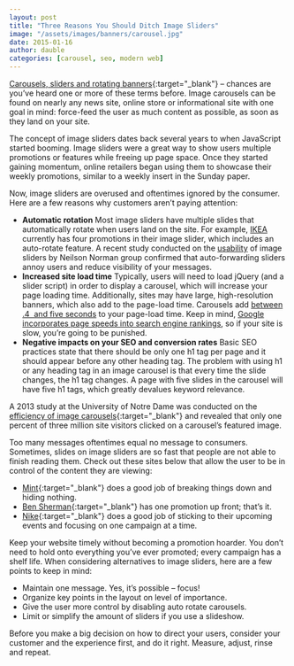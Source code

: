 ```yaml
---
layout: post
title: "Three Reasons You Should Ditch Image Sliders"
image: "/assets/images/banners/carousel.jpg"
date: 2015-01-16
author: dauble
categories: [carousel, seo, modern web]
---
```

[Carousels, sliders and rotating banners](http://ux.stackexchange.com/questions/13951/what-is-the-difference-between-a-slider-a-gallery-and-a-carousel){:target="_blank"} – chances are you’ve heard one or more of these terms before. Image carousels can be found on nearly any news site, online store or informational site with one goal in mind: force-feed the user as much content as possible, as soon as they land on your site.

The concept of image sliders dates back several years to when JavaScript started booming. Image sliders were a great way to show users multiple promotions or features while freeing up page space. Once they started gaining momentum, online retailers began using them to showcase their weekly promotions, similar to a weekly insert in the Sunday paper.

Now, image sliders are overused and oftentimes ignored by the consumer. Here are a few reasons why customers aren’t paying attention:

*   **Automatic rotation** Most image sliders have multiple slides that automatically rotate when users land on the site. For example, [IKEA](http://www.ikea.com/us/en/) currently has four promotions in their image slider, which includes an auto-rotate feature. A recent study conducted on the [usability](http://www.nngroup.com/articles/auto-forwarding/) of image sliders by Neilson Norman group confirmed that auto-forwarding sliders annoy users and reduce visibility of your messages.
*   **Increased site load time** Typically, users will need to load jQuery (and a slider script) in order to display a carousel, which will increase your page loading time. Additionally, sites may have large, high-resolution banners, which also add to the page-load time. Carousels add [between .4  and five seconds](http://chrislema.com/comparing-premium-sliders-for-wordpress-by-performance/) to your page-load time. Keep in mind, [Google incorporates page speeds into search engine rankings](http://www.lauradhamilton.com/5-quick-and-easy-seo-tips), so if your site is slow, you’re going to be punished.
*   **Negative impacts on your SEO and conversion rates** Basic SEO practices state that there should be only one h1 tag per page and it should appear before any other heading tag. The problem with using h1 or any heading tag in an image carousel is that every time the slide changes, the h1 tag changes. A page with five slides in the carousel will have five h1 tags, which greatly devalues keyword relevance.

​A 2013 study at the University of Notre Dame was conducted on the [efficiency of image carousels](http://weedygarden.net/2013/01/carousel-stats/){:target="_blank"} and revealed that only one percent of three million site visitors clicked on a carousel’s featured image.

Too many messages oftentimes equal no message to consumers. Sometimes, slides on image sliders are so fast that people are not able to finish reading them. Check out these sites below that allow the user to be in control of the content they are viewing:

*   [Mint](https://www.mint.com/){:target="_blank"} does a good job of breaking things down and hiding nothing.
*   [Ben Sherman](http://www.bensherman.com/){:target="_blank"} has one promotion up front; that’s it.
*   [Nike](http://www.nike.com/us/en_us/?ref=https%3A%2F%2Fwww.google.com%2F){:target="_blank"} does a good job of sticking to their upcoming events and focusing on one campaign at a time.

Keep your website timely without becoming a promotion hoarder. You don’t need to hold onto everything you’ve ever promoted; every campaign has a shelf life. When considering alternatives to image sliders, here are a few points to keep in mind:

*   Maintain one message. Yes, it’s possible – focus!
*   Organize key points in the layout on level of importance.
*   Give the user more control by disabling auto rotate carousels.
*   Limit or simplify the amount of sliders if you use a slideshow.

Before you make a big decision on how to direct your users, consider your customer and the experience first, and do it right. Measure, adjust, rinse and repeat.